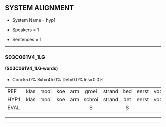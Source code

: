 
## SYSTEM ALIGNMENT

- System Name = hyp1

- Speakers = 1

- Sentences = 1

---

### S03C061V4_1LG

#### (S03C061V4_1LG-words)

- Cor=55.0%	Sub=45.0%	Del=0.0%	Ins=0.0%

|  |  |  |  |  |  |  |  |  |  |  |  |  |  |  |  |  |  |  |  |  |  |  |  |  |  |  |  |  |  |  |  |  |  |  |  |  |  |  |  |  |
|:--- |:---:|:---:|:---:|:---:|:---:|:---:|:---:|:---:|:---:|:---:|:---:|:---:|:---:|:---:|:---:|:---:|:---:|:---:|:---:|:---:|:---:|:---:|:---:|:---:|:---:|:---:|:---:|:---:|:---:|:---:|:---:|:---:|:---:|:---:|:---:|:---:|:---:|:---:|:---:|:---:|
| REF | klas | mooi | koe | arm | groei | strand | bed | eerst | voor | draai | sjaal | herfst | duur | straat | leeuw | clown | hoek | krant | hout | vriend | gauw | chips | groen | feest | reis | jas | huis | paard | vijf | muts | nieuw | kind | bang | oog | zacht | schoen | plas | neus | knoop | plank |
| HYP1 | klas | mooi | koe | arm | schroi | strand | det | eerst | voor | traal | sjaal | herst | dier | straat | leen | klouwen | hoek | krant | hout | frint | gaal | chips | groen | feest | reiijs | jas | res | taart | vijf | nit | nee | kind | tan | oog | zecht | schoon | plas | niis | knoop | plank |
| EVAL |  |  |  |  | S |  | S |  |  | S |  | S | S |  | S | S |  |  |  | S | S |  |  |  | S |  | S | S |  | S | S |  | S |  | S | S |  | S |  |  |
---

---
